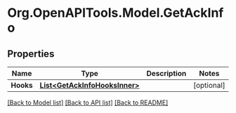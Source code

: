 # Org.OpenAPITools.Model.GetAckInfo

## Properties

Name | Type | Description | Notes
------------ | ------------- | ------------- | -------------
**Hooks** | [**List&lt;GetAckInfoHooksInner&gt;**](GetAckInfoHooksInner.md) |  | [optional] 

[[Back to Model list]](../README.md#documentation-for-models) [[Back to API list]](../README.md#documentation-for-api-endpoints) [[Back to README]](../README.md)

